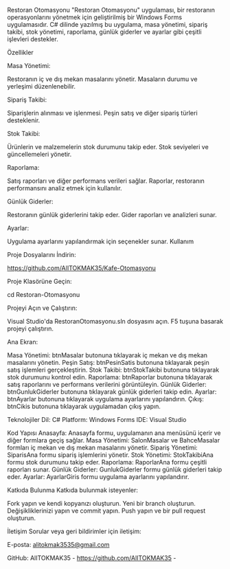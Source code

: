Restoran Otomasyonu
"Restoran Otomasyonu" uygulaması, bir restoranın operasyonlarını yönetmek için geliştirilmiş bir Windows Forms uygulamasıdır. C# dilinde yazılmış bu uygulama, masa yönetimi, sipariş takibi, stok yönetimi, raporlama, günlük giderler ve ayarlar gibi çeşitli işlevleri destekler.

Özellikler

Masa Yönetimi:

Restoranın iç ve dış mekan masalarını yönetir.
Masaların durumu ve yerleşimi düzenlenebilir.

Sipariş Takibi:

Siparişlerin alınması ve işlenmesi.
Peşin satış ve diğer sipariş türleri desteklenir.

Stok Takibi:

Ürünlerin ve malzemelerin stok durumunu takip eder.
Stok seviyeleri ve güncellemeleri yönetir.

Raporlama:

Satış raporları ve diğer performans verileri sağlar.
Raporlar, restoranın performansını analiz etmek için kullanılır.

Günlük Giderler:

Restoranın günlük giderlerini takip eder.
Gider raporları ve analizleri sunar.

Ayarlar:

Uygulama ayarlarını yapılandırmak için seçenekler sunar.
Kullanım

Proje Dosyalarını İndirin:

https://github.com/AlITOKMAK35/Kafe-Otomasyonu

Proje Klasörüne Geçin:

cd Restoran-Otomasyonu

Projeyi Açın ve Çalıştırın:

Visual Studio'da RestoranOtomasyonu.sln dosyasını açın.
F5 tuşuna basarak projeyi çalıştırın.

Ana Ekran:

Masa Yönetimi: btnMasalar butonuna tıklayarak iç mekan ve dış mekan masalarını yönetin.
Peşin Satış: btnPesinSatis butonuna tıklayarak peşin satış işlemleri gerçekleştirin.
Stok Takibi: btnStokTakibi butonuna tıklayarak stok durumunu kontrol edin.
Raporlama: btnRaporlar butonuna tıklayarak satış raporlarını ve performans verilerini görüntüleyin.
Günlük Giderler: btnGunlukGiderler butonuna tıklayarak günlük giderleri takip edin.
Ayarlar: btnAyarlar butonuna tıklayarak uygulama ayarlarını yapılandırın.
Çıkış: btnCikis butonuna tıklayarak uygulamadan çıkış yapın.

Teknolojiler
Dil: C#
Platform: Windows Forms
IDE: Visual Studio

Kod Yapısı
Anasayfa: Anasayfa formu, uygulamanın ana menüsünü içerir ve diğer formlara geçiş sağlar.
Masa Yönetimi: SalonMasalar ve BahceMasalar formları iç mekan ve dış mekan masalarını yönetir.
Sipariş Yönetimi: SiparisAna formu sipariş işlemlerini yönetir.
Stok Yönetimi: StokTakibiAna formu stok durumunu takip eder.
Raporlama: RaporlarAna formu çeşitli raporları sunar.
Günlük Giderler: GunlukGiderler formu günlük giderleri takip eder.
Ayarlar: AyarlarGiris formu uygulama ayarlarını yapılandırır.

Katkıda Bulunma
Katkıda bulunmak isteyenler:

Fork yapın ve kendi kopyanızı oluşturun.
Yeni bir branch oluşturun.
Değişikliklerinizi yapın ve commit yapın.
Push yapın ve bir pull request oluşturun.

İletişim
Sorular veya geri bildirimler için iletişim:

E-posta: alitokmak3535@gmail.com

GitHub: AlITOKMAK35 - https://github.com/AlITOKMAK35 -
